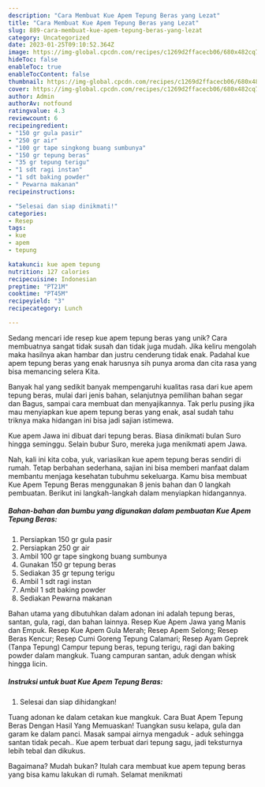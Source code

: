 ```yaml
---
description: "Cara Membuat Kue Apem Tepung Beras yang Lezat"
title: "Cara Membuat Kue Apem Tepung Beras yang Lezat"
slug: 889-cara-membuat-kue-apem-tepung-beras-yang-lezat
category: Uncategorized
date: 2023-01-25T09:10:52.364Z
image: https://img-global.cpcdn.com/recipes/c1269d2ffacecb06/680x482cq70/kue-apem-tepung-beras-foto-resep-utama.jpg
hideToc: false
enableToc: true
enableTocContent: false
thumbnail: https://img-global.cpcdn.com/recipes/c1269d2ffacecb06/680x482cq70/kue-apem-tepung-beras-foto-resep-utama.jpg
cover: https://img-global.cpcdn.com/recipes/c1269d2ffacecb06/680x482cq70/kue-apem-tepung-beras-foto-resep-utama.jpg
author: Admin
authorAv: notfound
ratingvalue: 4.3
reviewcount: 6
recipeingredient:
- "150 gr gula pasir"
- "250 gr air"
- "100 gr tape singkong buang sumbunya"
- "150 gr tepung beras"
- "35 gr tepung terigu"
- "1 sdt ragi instan"
- "1 sdt baking powder"
- " Pewarna makanan"
recipeinstructions:

- "Selesai dan siap dinikmati!"
categories:
- Resep
tags:
- kue
- apem
- tepung

katakunci: kue apem tepung 
nutrition: 127 calories
recipecuisine: Indonesian
preptime: "PT21M"
cooktime: "PT45M"
recipeyield: "3"
recipecategory: Lunch

---
```





Sedang mencari ide resep kue apem tepung beras yang unik? Cara membuatnya sangat tidak susah dan tidak juga mudah. Jika keliru mengolah maka hasilnya akan hambar dan justru cenderung tidak enak. Padahal kue apem tepung beras yang enak harusnya sih punya aroma dan cita rasa yang bisa memancing selera Kita.





Banyak hal yang sedikit banyak mempengaruhi kualitas rasa dari kue apem tepung beras, mulai dari jenis bahan, selanjutnya pemilihan bahan segar dan Bagus, sampai cara membuat dan menyajikannya. Tak perlu pusing jika mau menyiapkan kue apem tepung beras yang enak,      asal sudah tahu triknya maka hidangan ini bisa jadi sajian istimewa.














Kue apem Jawa ini dibuat dari tepung beras. Biasa dinikmati bulan Suro hingga seminggu. Selain bubur Suro, mereka juga menikmati apem Jawa.






Nah, kali ini kita coba, yuk, variasikan kue apem tepung beras sendiri di rumah. Tetap berbahan sederhana, sajian ini bisa memberi manfaat dalam membantu menjaga kesehatan tubuhmu sekeluarga. Kamu bisa membuat Kue Apem Tepung Beras menggunakan 8 jenis bahan dan 0 langkah pembuatan. Berikut ini langkah-langkah dalam menyiapkan hidangannya.

<!--inarticleads1-->

##### Bahan-bahan dan bumbu yang digunakan dalam pembuatan Kue Apem Tepung Beras:

1. Persiapkan 150 gr gula pasir
1. Persiapkan 250 gr air
1. Ambil 100 gr tape singkong buang sumbunya
1. Gunakan 150 gr tepung beras
1. Sediakan 35 gr tepung terigu
1. Ambil 1 sdt ragi instan
1. Ambil 1 sdt baking powder
1. Sediakan  Pewarna makanan


Bahan utama yang dibutuhkan dalam adonan ini adalah tepung beras, santan, gula, ragi, dan bahan lainnya. Resep Kue Apem Jawa yang Manis dan Empuk. Resep Kue Apem Gula Merah; Resep Apem Selong; Resep Beras Kencur; Resep Cumi Goreng Tepung Calamari; Resep Ayam Geprek (Tanpa Tepung) Campur tepung beras, tepung terigu, ragi dan baking powder dalam mangkuk. Tuang campuran santan, aduk dengan whisk hingga licin. 

<!--inarticleads2-->

##### Instruksi untuk buat Kue Apem Tepung Beras:


1. Selesai dan siap dihidangkan!

Tuang adonan ke dalam cetakan kue mangkuk. Cara Buat Apem Tepung Beras Dengan Hasil Yang Memuaskan! Tuangkan susu kelapa, gula dan garam ke dalam panci. Masak sampai airnya mengaduk - aduk sehingga santan tidak pecah.. Kue apem terbuat dari tepung sagu, jadi teksturnya lebih tebal dan dikukus. 

Bagaimana? Mudah bukan? Itulah cara membuat kue apem tepung beras yang bisa kamu lakukan di rumah. Selamat menikmati
